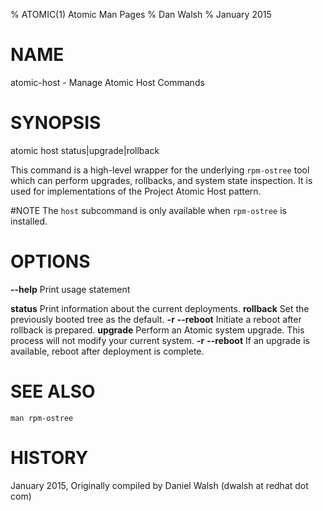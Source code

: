 % ATOMIC(1) Atomic Man Pages
% Dan Walsh
% January 2015
# NAME
atomic-host - Manage Atomic Host Commands

# SYNOPSIS
atomic host status|upgrade|rollback

This command is a high-level wrapper for the underlying `rpm-ostree` tool which
can perform upgrades, rollbacks, and system state inspection.  It is used
for implementations of the Project Atomic Host pattern.

#NOTE
The `host` subcommand is only available when `rpm-ostree` is installed.

# OPTIONS
**--help**
  Print usage statement

**status**
Print information about the current deployments.
**rollback**
Set the previously booted tree as the default.
**-r** **--reboot**
Initiate a reboot after rollback is prepared.
**upgrade**
Perform an Atomic system upgrade.  This process will not modify your
current system.
**-r** **--reboot**
If an upgrade is available, reboot after deployment is complete.

# SEE ALSO
    man rpm-ostree 

# HISTORY
January 2015, Originally compiled by Daniel Walsh (dwalsh at redhat dot com)
